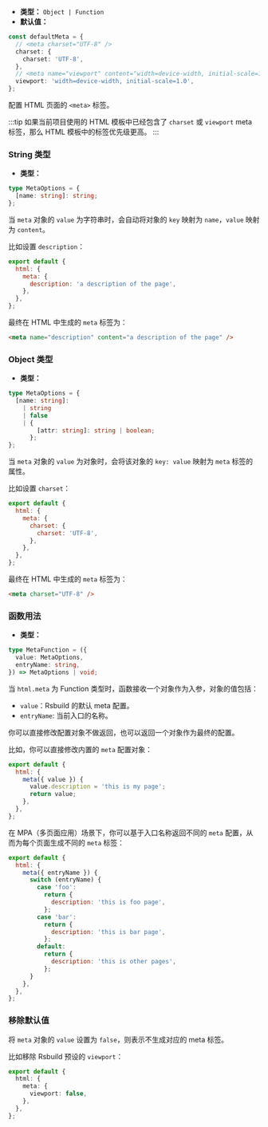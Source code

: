 - **类型：** `Object | Function`
- **默认值：**

```ts
const defaultMeta = {
  // <meta charset="UTF-8" />
  charset: {
    charset: 'UTF-8',
  },
  // <meta name="viewport" content="width=device-width, initial-scale=1.0" />
  viewport: 'width=device-width, initial-scale=1.0',
};
```

配置 HTML 页面的 `<meta>` 标签。

:::tip
如果当前项目使用的 HTML 模板中已经包含了 `charset` 或 `viewport` meta 标签，那么 HTML 模板中的标签优先级更高。
:::

### String 类型

- **类型：**

```ts
type MetaOptions = {
  [name: string]: string;
};
```

当 `meta` 对象的 `value` 为字符串时，会自动将对象的 `key` 映射为 `name`，`value` 映射为 `content`。

比如设置 `description`：

```js
export default {
  html: {
    meta: {
      description: 'a description of the page',
    },
  },
};
```

最终在 HTML 中生成的 `meta` 标签为：

```html
<meta name="description" content="a description of the page" />
```

### Object 类型

- **类型：**

```ts
type MetaOptions = {
  [name: string]:
    | string
    | false
    | {
        [attr: string]: string | boolean;
      };
};
```

当 `meta` 对象的 `value` 为对象时，会将该对象的 `key: value` 映射为 `meta` 标签的属性。

比如设置 `charset`：

```js
export default {
  html: {
    meta: {
      charset: {
        charset: 'UTF-8',
      },
    },
  },
};
```

最终在 HTML 中生成的 `meta` 标签为：

```html
<meta charset="UTF-8" />
```

### 函数用法

- **类型：**

```ts
type MetaFunction = ({
  value: MetaOptions,
  entryName: string,
}) => MetaOptions | void;
```

当 `html.meta` 为 Function 类型时，函数接收一个对象作为入参，对象的值包括：

- `value`：Rsbuild 的默认 meta 配置。
- `entryName`: 当前入口的名称。

你可以直接修改配置对象不做返回，也可以返回一个对象作为最终的配置。

比如，你可以直接修改内置的 `meta` 配置对象：

```js
export default {
  html: {
    meta({ value }) {
      value.description = 'this is my page';
      return value;
    },
  },
};
```

在 MPA（多页面应用）场景下，你可以基于入口名称返回不同的 `meta` 配置，从而为每个页面生成不同的 `meta` 标签：

```js
export default {
  html: {
    meta({ entryName }) {
      switch (entryName) {
        case 'foo':
          return {
            description: 'this is foo page',
          };
        case 'bar':
          return {
            description: 'this is bar page',
          };
        default:
          return {
            description: 'this is other pages',
          };
      }
    },
  },
};
```

### 移除默认值

将 `meta` 对象的 `value` 设置为 `false`，则表示不生成对应的 meta 标签。

比如移除 Rsbuild 预设的 `viewport`：

```ts
export default {
  html: {
    meta: {
      viewport: false,
    },
  },
};
```
